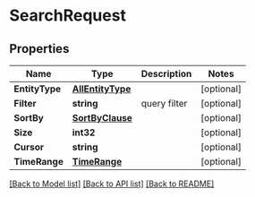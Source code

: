# SearchRequest

## Properties

Name | Type | Description | Notes
------------ | ------------- | ------------- | -------------
**EntityType** | [**AllEntityType**](AllEntityType.md) |  | [optional] 
**Filter** | **string** | query filter | [optional] 
**SortBy** | [**SortByClause**](SortByClause.md) |  | [optional] 
**Size** | **int32** |  | [optional] 
**Cursor** | **string** |  | [optional] 
**TimeRange** | [**TimeRange**](TimeRange.md) |  | [optional] 

[[Back to Model list]](../README.md#documentation-for-models) [[Back to API list]](../README.md#documentation-for-api-endpoints) [[Back to README]](../README.md)


